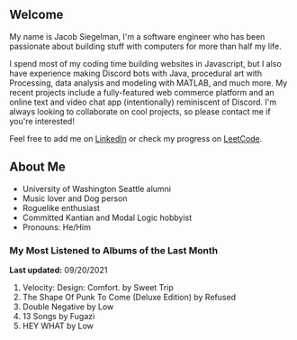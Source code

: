 
## Welcome
My name is Jacob Siegelman, I'm a software engineer who has been passionate about building stuff with computers for more than half my life.

I spend most of my coding time building websites in Javascript, but I also have experience making Discord bots with Java, procedural art with Processing, data analysis and modeling with MATLAB, and much more. My recent projects include a fully-featured web commerce platform and an online text and video chat app (intentionally) reminiscent of Discord. I'm always looking to collaborate on cool projects, so please contact me if you're interested!

Feel free to add me on [LinkedIn](https://www.linkedin.com/in/jacob-siegelman/) or check my progress on [LeetCode](https://leetcode.com/jsiegelman/).

## About Me
- University of Washington Seattle alumni
- Music lover and Dog person
- Roguelike enthusiast
- Committed Kantian and Modal Logic hobbyist
- Pronouns: He/Him

### My Most Listened to Albums of the Last Month
**Last updated:** 09/20/2021 <!-- lfm -->   
1. <!-- lfm -->Velocity: Design: Comfort. by Sweet Trip  
2. <!-- lfm -->The Shape Of Punk To Come (Deluxe Edition) by Refused  
3. <!-- lfm -->Double Negative by Low  
4. <!-- lfm -->13 Songs by Fugazi  
5. <!-- lfm -->HEY WHAT by Low  
